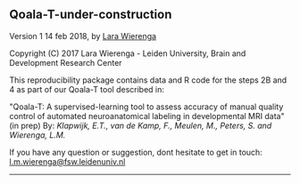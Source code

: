 ## Qoala-T-under-construction

Version 1 14 feb 2018, by [Lara Wierenga](https://www.brainanddevelopmentlab.nl/index.php/people/post-docs/181-post-doctoral-researchers/273-lara-wierenga)

Copyright (C) 2017 Lara Wierenga - Leiden University, Brain and Development Research Center

This reproducibility package contains data and R code for the steps 2B and 4 as part of our Qoala-T tool described in:
  
"Qoala-T: A supervised-learning tool to assess accuracy of manual quality control of automated neuroanatomical labeling in developmental MRI data" (in prep)
By: *Klapwijk, E.T., van de Kamp, F., Meulen, M., Peters, S. and Wierenga, L.M.*

If you have any question or suggestion, dont hesitate to get in touch:
<l.m.wierenga@fsw.leidenuniv.nl>

-----


